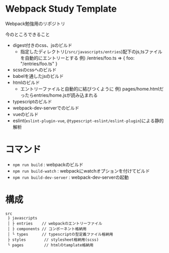 # Webpack Study Template

Webpack勉強用のリポジトリ

今のところできること

* digest付きのcss、jsのビルド
  - 指定したディレクトリ(`/src/javascripts/entries`)配下のjs,tsファイルを自動的にエントリーとする
    例) /entries/foo.ts => { foo: "/entries/foo.ts" }
* scssのcssへのビルド
* babelを通したjsのビルド
* htmlのビルド
  - エントリーファイルと自動的に結びつくように
    例) pages/home.htmlだったらentries/home.jsが読み込まれる
* typescriptのビルド
* webpack-dev-serverでのビルド
* vueのビルド
* eslint(`eslint-plugin-vue`, `@typescript-eslint/eslint-plugin`)による静的解析

# コマンド

* `npm run build` : webpackのビルド
* `npm run build-watch` : webpackにwatchオプションを付けてビルド
* `npm run build-dev-server` : webpack-dev-serverの起動

# 構成

```
src
 ├ javascripts
 │ ├ entries    // webpackのエントリーファイル
 │ ├ components // コンポーネント格納用
 │ └ types      // typescriptの型定義ファイル格納用
 ├ styles        // stylesheet格納用(scss)
 └ pages         // htmlのtamplate格納用
```
